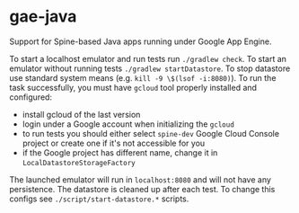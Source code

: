 # gae-java
Support for Spine-based Java apps running under Google App Engine.

To start a localhost emulator and run tests run `./gradlew check`.
To start an emulator without running tests `./gradlew startDatastore`.
To stop datastore use standard system means (e.g. `kill -9 \$(lsof -i:8080)`).
To run the task successfully, you must have `gcloud` tool properly
installed and configured: 
 - install gcloud of the last version
 - login under a Google account when initializing the `gcloud`
 - to run tests you should either select `spine-dev` Google Cloud Console project or create one if it's not accessible for you 
 - if the Google project has different name, change it in `LocalDatastoreStorageFactory`
 
The launched emulator will run in `localhost:8080` and will not have any persistence.
The datastore is cleaned up after each test.
To change this configs see `./script/start-datastore.*` scripts.
